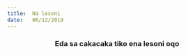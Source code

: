 ```yaml
---
title:  Na lesoni
date:   06/12/2019
---
```


### <center>Eda sa cakacaka tiko ena lesoni oqo</center>